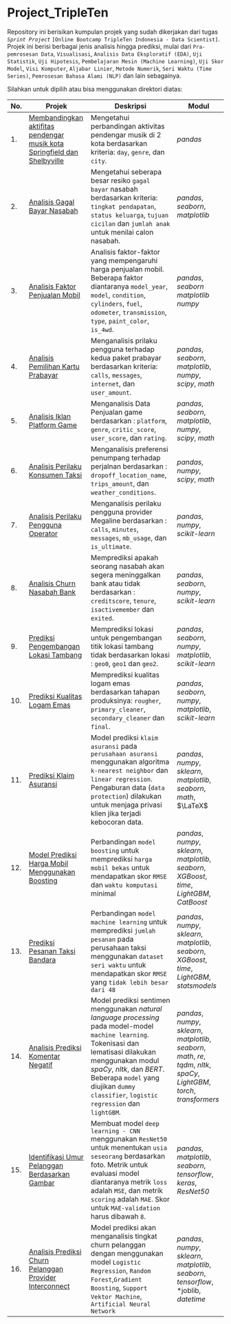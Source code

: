# Project_TripleTen

Repository ini berisikan kumpulan projek yang sudah dikerjakan dari tugas *`Sprint Project`* `[Online Bootcamp TripleTen Indonesia - Data Scientist]`. Projek ini berisi berbagai jenis analisis hingga prediksi, mulai dari `Pra-pemrosesan Data`, `Visualisasi`, `Analisis Data Eksploratif (EDA)`, `Uji Statistik`, `Uji Hipotesis`, `Pembelajaran Mesin (Machine Learning)`, `Uji Skor Model`, `Visi Komputer`, `Aljabar Linier`, `Metode Numerik`, `Seri Waktu (Time Series)`, `Pemrosesan Bahasa Alami (NLP)` dan lain sebagainya.

Silahkan untuk dipilih atau bisa menggunakan direktori diatas:

|No.| Projek | Deskripsi | Modul |
| ------- | ------- | ------- | ------- |
|1. | [Membandingkan aktifitas pendengar musik kota Springfield dan Shelbyville](https://github.com/vikrayudha/Project_TripleTen/blob/main/Project%2001%20-%20Membandingkan%20Aktivitas%20Musik%202%20Kota/Project_1.ipynb) | Mengetahui perbandingan aktivitas pendengar musik di 2 kota berdasarkan kriteria: `day`, `genre`, dan `city`. | *pandas* |
|2. | [Analisis Gagal Bayar Nasabah](https://github.com/vikrayudha/Project_TripleTen/blob/main/Project%2002%20-%20Menganalisis%20Resiko%20Gagal%20Bayar/Project_2.ipynb) | Mengetahui seberapa besar resiko `gagal bayar` nasabah berdasarkan kriteria: `tingkat pendapatan`, `status keluarga`, `tujuan cicilan` dan `jumlah anak` untuk menilai calon nasabah. | *pandas*, *seaborn*, *matplotlib* |
|3. | [Analisis Faktor Penjualan Mobil](https://github.com/vikrayudha/Project_TripleTen/blob/main/Project%2003%20-%20Faktor%20Pengaruh%20Penjualan%20Mobil/Project%203%20ver.ipynb) | Analisis faktor-faktor yang mempengaruhi harga penjualan mobil. Beberapa faktor diantaranya `model_year`, `model`, `condition`, `cylinders`, `fuel`, `odometer`, `transmission`, `type`, `paint_color`, `is_4wd`. | *pandas*, *seaborn* *matplotlib* *numpy* |
|4. | [Analisis Pemilihan Kartu Prabayar](https://github.com/vikrayudha/Project_TripleTen/blob/main/Project%2004%20-%20Pemilihan%20Paket%20Kartu%20Prabayar/Project_4.ipynb) | Menganalisis prilaku pengguna terhadap kedua paket prabayar berdasarkan kriteria: `calls`, `messages`, `internet`, dan  `user_amount`. | *pandas*, *seaborn*, *matplotlib*, *numpy*, *scipy*, *math*|
|5. | [Analisis Iklan Platform Game](https://github.com/vikrayudha/Project_TripleTen/blob/main/Project%2005%20-%20Analisis%20Iklan%20Game/Project%205.ipynb) | Menganalisis Data Penjualan game berdasarkan : `platform`, `genre`, `critic_score`, `user_score`, dan `rating`. | *pandas*, *seaborn*, *matplotlib*, *numpy*, *scipy*, *math*|
|6. | [Analisis Perilaku Konsumen Taksi](https://github.com/vikrayudha/Project_TripleTen/blob/main/Project%2006%20-%20Analisis%20Orderan%20Taksi/Project_6.ipynb) | Menganalisis preferensi penumpang terhadap perjalnan berdasarkan : `dropoff_location_name`, `trips_amount`, dan `weather_conditions`. | *pandas*, *numpy*, *scipy*, *math*|
|7. | [Analisis Perilaku Pengguna Operator](https://github.com/vikrayudha/Project_TripleTen/blob/main/Project%2007%20-%20Prediksi%20Model%20Paket%20Seluler/Project_7.ipynb) | Menganalisis perilaku pengguna provider Megaline berdasarkan : `calls`, `minutes`, `messages`, `mb_usage`, dan `is_ultimate`. | *pandas*, *numpy*, *scikit-learn*|
|8. | [Analisis Churn Nasabah Bank](https://github.com/vikrayudha/Project_TripleTen/blob/main/Project%2008%20-%20Prediksi%20Churn%20Nasabah%20Bank/Project_8.ipynb)| Memprediksi apakah seorang nasabah akan segera meninggalkan bank atau tidak berdasarkan : `creditscore`, `tenure`, `isactivemember` dan `exited`. | *pandas*, *seaborn*, *numpy*, *scikit-learn*|
|9. | [Prediksi Pengembangan Lokasi Tambang](https://github.com/vikrayudha/Project_TripleTen/blob/main/Project%2009%20-%20Prediksi%20Perkembangan%20Titik%20Tambang/Project_9.ipynb) | Memprediksi lokasi untuk pengembangan titik lokasi tambang tidak berdasarkan lokasi : `geo0`, `geo1` dan `geo2`. | *pandas*, *seaborn*, *numpy*, *matplotlib*, *scikit-learn*|
|10. | [Prediksi Kualitas Logam Emas](https://github.com/vikrayudha/Project_TripleTen/blob/main/Project%2010%20-%20Prediksi%20Kualitas%20Logam%20Emas/Project_10.ipynb) | Memprediksi kualitas logam emas berdasarkan tahapan produksinya: `rougher`, `primary_cleaner`, `secondary_cleaner` dan `final`. | *pandas*, *seaborn*, *numpy*, *matplotlib*, *scikit-learn*|
|11. | [Prediksi Klaim Asuransi](https://github.com/vikrayudha/Project_TripleTen/blob/main/Project%2011%20-%20Prediksi%20Klaim%20Asuransi/Project_11.ipynb) | Model prediksi `klaim asuransi` pada `perusahaan asuransi` menggunakan algoritma `k-nearest neighbor` dan `linear regression`. Pengaburan data (`data protection`) dilakukan untuk menjaga privasi klien jika terjadi kebocoran data. | *pandas*, *numpy*, *sklearn*, *matplotlib*, *seaborn*, *math*, $\LaTeX$ |
|12. | [Model Prediksi Harga Mobil Menggunakan Boosting](https://github.com/vikrayudha/Project_TripleTen/blob/main/Project%2012%20-%20Prediksi%20Penjualan%20Mobil%20Bekas/Project_12.ipynb) | Perbandingan `model boosting` untuk memprediksi `harga mobil bekas` untuk mendapatkan skor `RMSE` dan `waktu komputasi` minimal | *pandas*, *numpy*, *sklearn*, *matplotlib*, *seaborn*, *XGBoost*, *time*, *LightGBM*, *CatBoost* |
|13. | [Prediksi Pesanan Taksi Bandara](https://github.com/vikrayudha/Project_TripleTen/blob/main/Project%2013%20-%20Prediksi%20Pesanan%20Taksi%20Bandara/Project_13.ipynb) | Perbandingan `model machine learning` untuk memprediksi `jumlah pesanan` pada perusahaan taksi menggunakan `dataset seri waktu` untuk mendapatkan skor `RMSE` yang `tidak lebih besar dari 48` | *pandas*, *numpy*, *sklearn*, *matplotlib*, *seaborn*, *XGBoost*, *time*, *LightGBM*, *statsmodels* |
|14. | [Analisis Prediksi Komentar Negatif](https://github.com/vikrayudha/Project_TripleTen/blob/main/Project%2014%20-%20Memfilter%20dan%20Mengategorikan%20Ulasan%20Film/Project%2014%20(1).ipynb) | Model prediksi sentimen menggunakan *natural language processing* pada model-model `machine learning`. Tokenisasi dan lematisasi dilakukan menggunakan modul *spaCy*, *nltk*, dan *BERT*. Beberapa `model` yang diujikan `dummy classifier`, `logistic regression` dan `lightGBM`. | *pandas*, *numpy*, *sklearn*, *matplotlib*, *seaborn*, *math*, *re*, *tqdm*, *nltk*, *spaCy*, *LightGBM*, *torch*, *transformers* |
|15. | [Identifikasi Umur Pelanggan Berdasarkan Gambar](https://github.com/vikrayudha/Project_TripleTen/blob/main/Project%2015%20-%20Mengidentifikasi%20Umur%20Dari%20Gambar/Project_15.ipynb) | Membuat model `deep learning - CNN` menggunakan `ResNet50` untuk menentukan `usia seseorang` berdasarkan foto. Metrik untuk evaluasi model diantaranya metrik `loss` adalah `MSE`, dan metrik `scoring` adalah `MAE`. Skor untuk `MAE-validation` harus dibawah `8`. | *pandas*, *matplotlib*, *seaborn*, *tensorflow*, *keras*, *ResNet50* |
|16. | [Analisis Prediksi Churn Pelanggan Provider Interconnect](https://github.com/vikrayudha/Project_TripleTen/blob/main/Project%2016%20-%20%5BFinal%20Project%5D%20%20Prediksi%20Tingkat%20Churn%20Pelanggan%20Provider%20Interconnect/final_project_clean.ipynb) | Model prediksi akan menganalisis tingkat churn pelanggan dengan menggunakan model `Logistic Regression`, `Random Forest`,`Gradient Boosting`, `Support Vektor Machine`, `Artificial Neural Network` | *pandas*, *numpy*, *sklearn*, *matplotlib*, *seaborn*, *tensorflow*, *joblib, *datetime* | 
